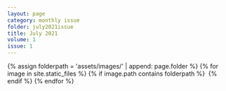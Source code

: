 ```yaml
---
layout: page
category: monthly issue
folder: july2021issue
title: July 2021
volume: 1
issue: 1
---
```


<html>
<link rel="stylesheet" href="/assets/monthly_issue.css">
{% assign folderpath = 'assets/images/' | append: page.folder %}
{% for image in site.static_files %}
{% if image.path contains folderpath %}
    <img src="{{ image.path }}" alt="">
{% endif %}
{% endfor %}

</html>